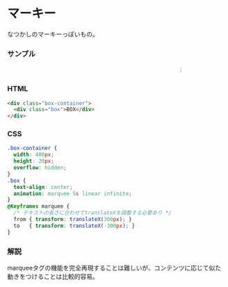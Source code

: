 # マーキー

なつかしのマーキーっぽいもの。

<style>
  .box-container {
    width: 400px;
    height: 20px;
    overflow: hidden;
  }
  .box {
    text-align: center;
    animation: marquee 5s linear infinite;
  }
  @Keyframes marquee {
    /* テキストの長さに合わせてtranslateXを調整する必要あり */
    from { transform: translateX(300px); }
    to   { transform: translateX(-300px); }
  }
</style>

### サンプル
<div class="box-container">
  <div class="box">私のホームページへようこそ！</div>
</div>

### HTML
```html
<div class="box-container">
  <div class="box">BOX</div>
</div>
```

### CSS
```css
.box-container {
  width: 400px;
  height: 20px;
  overflow: hidden;
}
.box {
  text-align: center;
  animation: marquee 5s linear infinite;
}
@Keyframes marquee {
  /* テキストの長さに合わせてtranslateXを調整する必要あり */
  from { transform: translateX(300px); }
  to   { transform: translateX(-300px); }
}
```

### 解説
marqueeタグの機能を完全再現することは難しいが、コンテンツに応じて似た動きをつけることは比較的容易。


